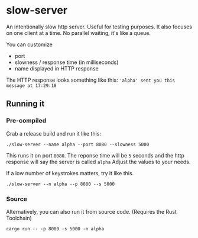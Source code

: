 # slow-server
An intentionally slow http server. Useful for testing purposes.
It also focuses on one client at a time. No parallel waiting, it's like a queue.

You can customize 
- port
- slowness / response time (in milliseconds)
- name displayed in HTTP response

The HTTP response looks something like this: ```'alpha' sent you this message at 17:29:18 ```

## Running it

### Pre-compiled
Grab a release build and run it like this:

```
./slow-server --name alpha --port 8080 --slowness 5000
```
This runs it on port ```8080```. The reponse time will be ```5``` seconds and the http response will say the server is called ```alpha```
Adjust the values to your needs.

If a low number of keystrokes matters, try it like this.
```
./slow-server --n alpha --p 8080 --s 5000
```
### Source

Alternatively, you can also run it from source code. (Requires the Rust Toolchain)

```
cargo run -- -p 8080 -s 5000 -n alpha
```





